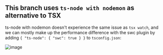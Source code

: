 ## This branch uses `ts-node with nodemon` as alternative to TSX

ts-node with nodemon doesn't experience the same issue as `tsx watch`, and we can mostly make up the performance difference with the swc plugin by adding `{ "ts-node": { "swc": true } }` to `tsconfig.json`:

![image](https://github.com/remix-run/remix/assets/84349818/8bd797ea-0fd8-407a-ab94-606b774e9dee)
